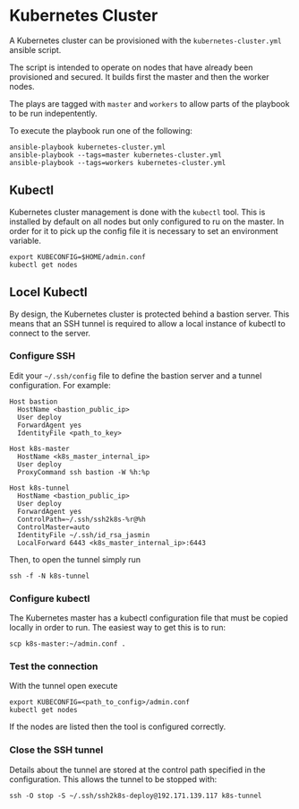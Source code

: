 # Kubernetes Cluster

A Kubernetes cluster can be provisioned with the ```kubernetes-cluster.yml``` ansible script.

The script is intended to operate on nodes that have already been provisioned and secured. It builds first the master and then the worker nodes.

The plays are tagged with ```master``` and ```workers``` to allow parts of the playbook to be run indepentently.

To execute the playbook run one of the following:

```
ansible-playbook kubernetes-cluster.yml
ansible-playbook --tags=master kubernetes-cluster.yml
ansible-playbook --tags=workers kubernetes-cluster.yml
```

## Kubectl

Kubernetes cluster management is done with the ```kubectl``` tool. This is installed by default on all nodes but only configured to ru on the master. In order for it to pick up the config file it is necessary to set an environment variable.

```
export KUBECONFIG=$HOME/admin.conf
kubectl get nodes
```

## Locel Kubectl

By design, the Kubernetes cluster is protected behind a bastion server. This means that an SSH tunnel is required to allow a local instance of kubectl to connect to the server.

### Configure SSH

Edit your ```~/.ssh/config``` file to define the bastion server and a tunnel configuration. For example:

```
Host bastion
  HostName <bastion_public_ip>
  User deploy
  ForwardAgent yes
  IdentityFile <path_to_key>

Host k8s-master
  HostName <k8s_master_internal_ip>
  User deploy
  ProxyCommand ssh bastion -W %h:%p

Host k8s-tunnel
  HostName <bastion_public_ip>
  User deploy
  ForwardAgent yes
  ControlPath=~/.ssh/ssh2k8s-%r@%h
  ControlMaster=auto
  IdentityFile ~/.ssh/id_rsa_jasmin
  LocalForward 6443 <k8s_master_internal_ip>:6443
```

Then, to open the tunnel simply run

```
ssh -f -N k8s-tunnel
```

### Configure kubectl

The Kubernetes master has a kubectl configuration file that must be copied locally in order to run. The easiest way to get this is to run:

```
scp k8s-master:~/admin.conf .
```

### Test the connection

With the tunnel open execute

```
export KUBECONFIG=<path_to_config>/admin.conf
kubectl get nodes
```

If the nodes are listed then the tool is configured correctly.

### Close the SSH tunnel

Details about the tunnel are stored at the control path specified in the configuration. This allows the tunnel to be stopped with:

```
ssh -O stop -S ~/.ssh/ssh2k8s-deploy@192.171.139.117 k8s-tunnel
```
